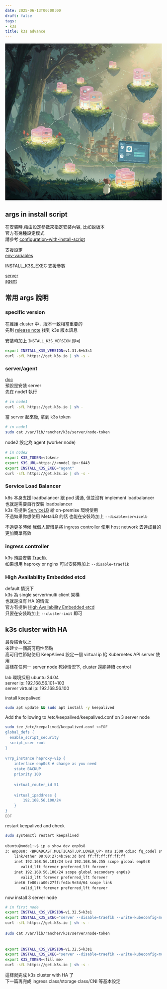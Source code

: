 ```yaml
---
date: 2025-06-13T00:00:00
draft: false
tags:
- k3s
title: k3s advance
---
```

![alt](images/banner.png)  

<!--more-->

## args in install script
在安裝時,藉由設定參數來指定安裝內容, 比如說版本  
官方有幾種設定模式  
請參考 [configuration-with-install-script](https://docs.k3s.io/installation/configuration#configuration-with-install-script)  

支援設定  
[env-variables](https://docs.k3s.io/reference/env-variables)  

INSTALL_K3S_EXEC 支援參數  

[server](https://docs.k3s.io/cli/server)  
[agent](https://docs.k3s.io/cli/agent)  

## 常用 args 說明
### specific version
在維護 cluster 中，版本一致相當重要的  
先到 [release note](https://docs.k3s.io/release-notes/v1.33.X) 找到 k3s 版本訊息  

安裝時加上 `INSTALL_K3S_VERSION` 即可  

```bash
export INSTALL_K3S_VERSION=v1.31.6+k3s1
curl -sfL https://get.k3s.io | sh -s -
```

### server/agent
[doc](https://docs.k3s.io/quick-start#install-script)    
預設是安裝 server  
先在 node1 執行  
```bash
# in node1
curl -sfL https://get.k3s.io | sh -
```

當 server 起來後, 拿到 k3s token  
```bash
# in node1
sudo cat /var/lib/rancher/k3s/server/node-token
```

node2 設定為 agent (worker node)  
```bash
# in node2
export K3S_TOKEN=<token>
export K3S_URL=https://<node1 ip>:6443
export INSTALL_K3S_EXEC="agent"
curl -sfL https://get.k3s.io | sh -s -
```

### Service Load Balancer
k8s 本身支援 loadbalancer 跟 pod 溝通, 但並沒有 implement loadbalancer  
也就是需要自行安裝 loadbalancer  
k3s 有提供 [ServiceLB](https://docs.k3s.io/networking/networking-services?_highlight=traefik#service-load-balancer) 給 on-premise 環境使用  
不過如果你想使用 MetalLB 的話 也能在安裝時加上 `--disable=servicelb`  

不過更多時候 我個人習慣是將 ingress controller 使用 host network 去達成目的   
更加簡單高效  

### ingress controller
k3s 預設安裝 [Traefik](https://docs.k3s.io/networking/networking-services?_highlight=traefik#traefik-ingress-controller)  
如果想用 haproxy or nginx 可以安裝時加上 `--disable=traefik`  


### High Availability Embedded etcd
default 情況下  
k3s 為 single server/multi client 架構  
也就是沒有 HA 的情況  
官方有提供 [High Availability Embedded etcd](https://docs.k3s.io/datastore/ha-embedded)   
只要在安裝時加上 `--cluster-init` 即可  

## k3s cluster with HA
最後結合以上  
來建立一個高可用性節點  
高可用性節點使用 KeepAlived 設定一個 virtual ip 給 Kubernetes API server 使用  
這樣在任何一 server node 死掉情況下, cluster 還能持續 control  

lab 環境採用 ubuntu 24.04  
server ip: 192.168.56.101~103  
server virtual ip: 192.168.56.100  

install keepalived  
```bash
sudo apt update && sudo apt install -y keepalived
```

Add the following to /etc/keepalived/keepalived.conf on 3 server node  
```bash
sudo tee /etc/keepalived/keepalived.conf <<EOF
global_defs {
  enable_script_security
  script_user root
}

vrrp_instance haproxy-vip {
    interface enp0s8 # change as you need
    state BACKUP
    priority 100

    virtual_router_id 51

    virtual_ipaddress {
        192.168.56.100/24
    }
}
EOF
```

restart keepalived and check  
```bash
sudo systemctl restart keepalived

ubuntu@node1:~$ ip a show dev enp0s8
3: enp0s8: <BROADCAST,MULTICAST,UP,LOWER_UP> mtu 1500 qdisc fq_codel state UP group default qlen 1000
    link/ether 08:00:27:4b:9e:3d brd ff:ff:ff:ff:ff:ff
    inet 192.168.56.101/24 brd 192.168.56.255 scope global enp0s8
       valid_lft forever preferred_lft forever
    inet 192.168.56.100/24 scope global secondary enp0s8
       valid_lft forever preferred_lft forever
    inet6 fe80::a00:27ff:fe4b:9e3d/64 scope link 
       valid_lft forever preferred_lft forever
```

now install 3 server node  
```bash
# in first node
export INSTALL_K3S_VERSION=v1.32.5+k3s1
export INSTALL_K3S_EXEC="server --disable=traefik --write-kubeconfig-mode 644 --cluster-init --tls-san=192.168.56.100"
curl -sfL https://get.k3s.io | sh -s -

sudo cat /var/lib/rancher/k3s/server/node-token


export INSTALL_K3S_VERSION=v1.32.5+k3s1
export INSTALL_K3S_EXEC="server --disable=traefik --write-kubeconfig-mode 644 --server https://192.168.56.101:6443 --tls-san=192.168.56.100"
export K3S_TOKEN=<fill me>
curl -sfL https://get.k3s.io | sh -s -
```

這樣就完成 k3s cluster with HA 了  
下一篇再完成 ingress class/storage class/CNI 等基本設定  

